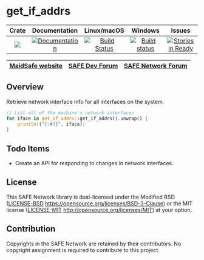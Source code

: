 # get_if_addrs

|Crate|Documentation|Linux/macOS|Windows|Issues|
|:---:|:-----------:|:--------:|:-----:|:----:|
|[![](http://meritbadge.herokuapp.com/get_if_addrs)](https://crates.io/crates/get_if_addrs)|[![Documentation](https://docs.rs/get_if_addrs/badge.svg)](https://docs.rs/get_if_addrs)|[![Build Status](https://travis-ci.com/maidsafe/get_if_addrs.svg?branch=master)](https://travis-ci.com/maidsafe/get_if_addrs)|[![Build status](https://ci.appveyor.com/api/projects/status/77mots4kfaxs3v8g/branch/master?svg=true)](https://ci.appveyor.com/project/MaidSafe-QA/get-if-addrs/branch/master)|[![Stories in Ready](https://badge.waffle.io/maidsafe/get_if_addrs.png?label=ready&title=Ready)](https://waffle.io/maidsafe/get_if_addrs)|

| [MaidSafe website](https://maidsafe.net) | [SAFE Dev Forum](https://forum.safedev.org) | [SAFE Network Forum](https://safenetforum.org) |
|:----------------------------------------:|:-------------------------------------------:|:----------------------------------------------:|

## Overview

Retrieve network interface info for all interfaces on the system.

```rust
// List all of the machine's network interfaces
for iface in get_if_addrs::get_if_addrs().unwrap() {
    println!("{:#?}", iface);
}
```

## Todo Items

  * Create an API for responding to changes in network interfaces.

## License

This SAFE Network library is dual-licensed under the Modified BSD ([LICENSE-BSD](LICENSE-BSD) https://opensource.org/licenses/BSD-3-Clause) or the MIT license ([LICENSE-MIT](LICENSE-MIT) http://opensource.org/licenses/MIT) at your option.

## Contribution

Copyrights in the SAFE Network are retained by their contributors. No copyright assignment is required to contribute to this project.
